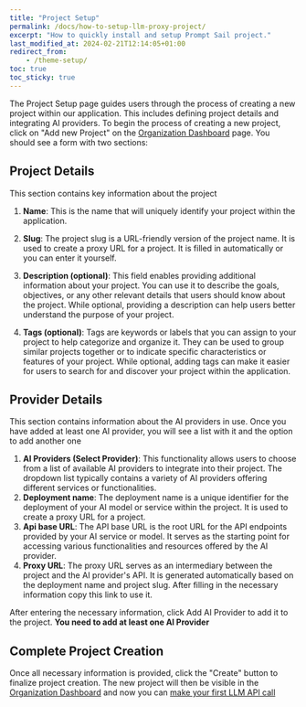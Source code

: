 ```yaml
---
title: "Project Setup"
permalink: /docs/how-to-setup-llm-proxy-project/
excerpt: "How to quickly install and setup Prompt Sail project."
last_modified_at: 2024-02-21T12:14:05+01:00
redirect_from:
    - /theme-setup/
toc: true
toc_sticky: true
---
```


The Project Setup page guides users through the process of creating a new project within our application. This includes defining project details and integrating AI providers. To begin the process of creating a new project, click on "Add new Project" on the [Organization Dashboard](https://promptsail.github.io/prompt_sail/docs/organization-dashboard/) page. You should see a form with two sections:

## Project Details

This section contains key information about the project

1. **Name**: This is the name that will uniquely identify your project within the application.
2. **Slug**: The project slug is a URL-friendly version of the project name. It is used to create a proxy URL for a project. It is filled in automatically or you can enter it yourself.
3. **Description (optional)**: This field enables providing additional information about your project. You can use it to describe the goals, objectives, or any other relevant details that users should know about the project. While optional, providing a description can help users better understand the purpose of your project.

4. **Tags (optional)**: Tags are keywords or labels that you can assign to your project to help categorize and organize it. They can be used to group similar projects together or to indicate specific characteristics or features of your project. While optional, adding tags can make it easier for users to search for and discover your project within the application.

## Provider Details

This section contains information about the AI providers in use. Once you have added at least one AI provider, you will see a list with it and the option to add another one

1. **AI Providers (Select Provider)**: This functionality allows users to choose from a list of available AI providers to integrate into their project. The dropdown list typically contains a variety of AI providers offering different services or functionalities.
2. **Deployment name**: The deployment name is a unique identifier for the deployment of your AI model or service within the project. It is used to create a proxy URL for a project.
3. **Api base URL**: The API base URL is the root URL for the API endpoints provided by your AI service or model. It serves as the starting point for accessing various functionalities and resources offered by the AI provider.
4. **Proxy URL**: The proxy URL serves as an intermediary between the project and the AI provider's API. It is generated automatically based on the deployment name and project slug. After filling in the necessary information copy this link to use it.

After entering the necessary information, click Add AI Provider to add it to the project. **You need to add at least one AI Provider**

## Complete Project Creation

Once all necessary information is provided, click the "Create" button to finalize project creation. The new project will then be visible in the [Organization Dashboard](https://promptsail.github.io/prompt_sail/docs/organization-dashboard/) and now you can [make your first LLM API call](https://promptsail.github.io/prompt_sail/docs/quick-start-guide/#make-your-first-api-call)